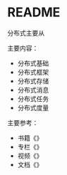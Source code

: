 # README

分布式主要从

主要内容：

* 分布式基础
* 分布式框架
* 分布式存储
* 分布式消息
* 分布式任务
* 分布式度量

主要参考：

* 书籍《》
* 专栏《》
* 视频《》
* 文档《》

